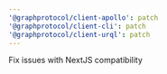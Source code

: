 ```yaml
---
'@graphprotocol/client-apollo': patch
'@graphprotocol/client-cli': patch
'@graphprotocol/client-urql': patch
---
```


Fix issues with NextJS compatibility
